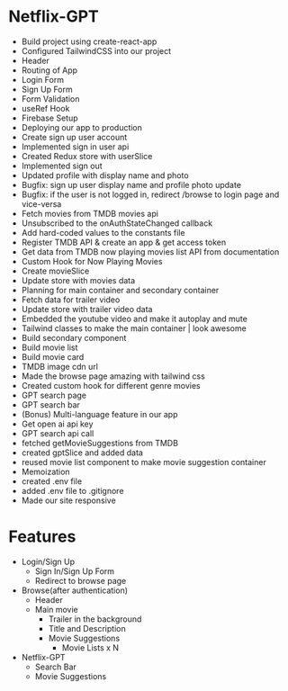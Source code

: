 # Netflix-GPT

- Build project using create-react-app
- Configured TailwindCSS into our project
- Header
- Routing of App
- Login Form
- Sign Up Form
- Form Validation
- useRef Hook
- Firebase Setup
- Deploying our app to production
- Create sign up user account
- Implemented sign in user api
- Created Redux store with userSlice
- Implemented sign out
- Updated profile with display name and photo
- Bugfix: sign up user display name and profile photo update
- Bugfix: if the user is not logged in, redirect /browse to login page and vice-versa
- Fetch movies from TMDB movies api
- Unsubscribed to the onAuthStateChanged callback
- Add hard-coded values to the constants file
- Register TMDB API & create an app & get access token
- Get data from TMDB now playing movies list API from documentation
- Custom Hook for Now Playing Movies
- Create movieSlice
- Update store with movies data
- Planning for main container and secondary container
- Fetch data for trailer video
- Update store with trailer video data
- Embedded the youtube video and make it autoplay and mute
- Tailwind classes to make the main container | look awesome
- Build secondary component
- Build movie list
- Build movie card
- TMDB image cdn url
- Made the browse page amazing with tailwind css
- Created custom hook for different genre movies
- GPT search page
- GPT search bar
- (Bonus) Multi-language feature in our app
- Get open ai api key
- GPT search api call
- fetched getMovieSuggestions from TMDB
- created gptSlice and added data
- reused movie list component to make movie suggestion container
- Memoization
- created .env file
- added .env file to .gitignore
- Made our site responsive

# Features

- Login/Sign Up
  - Sign In/Sign Up Form
  - Redirect to browse page
- Browse(after authentication)
  - Header
  - Main movie
    - Trailer in the background
    - Title and Description
    - Movie Suggestions
      - Movie Lists x N
- Netflix-GPT
  - Search Bar
  - Movie Suggestions
